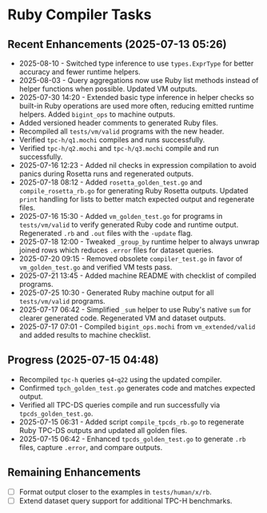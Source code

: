 # Ruby Compiler Tasks

## Recent Enhancements (2025-07-13 05:26)
- 2025-08-10 - Switched type inference to use `types.ExprType` for better accuracy and fewer runtime helpers.
- 2025-08-03 - Query aggregations now use Ruby list methods instead of helper
  functions when possible. Updated VM outputs.
- 2025-07-30 14:20 - Extended basic type inference in helper checks so built-in
  Ruby operations are used more often, reducing emitted runtime helpers. Added
  `bigint_ops` to machine outputs.
- Added versioned header comments to generated Ruby files.
- Recompiled all `tests/vm/valid` programs with the new header.
- Verified `tpc-h/q1.mochi` compiles and runs successfully.
- Verified `tpc-h/q2.mochi` and `tpc-h/q3.mochi` compile and run successfully.
- 2025-07-16 12:23 - Added nil checks in expression compilation to avoid
  panics during Rosetta runs and regenerated outputs.
- 2025-07-18 08:12 - Added `rosetta_golden_test.go` and `compile_rosetta_rb.go`
  for generating Ruby Rosetta outputs. Updated `print` handling for lists to
  better match expected output and regenerate files.
- 2025-07-16 15:30 - Added `vm_golden_test.go` for programs in `tests/vm/valid`
  to verify generated Ruby code and runtime output. Regenerated `.rb` and `.out`
  files with the `-update` flag.
- 2025-07-18 12:00 - Tweaked `_group_by` runtime helper to always unwrap joined
  rows which reduces `.error` files for dataset queries.
- 2025-07-20 09:15 - Removed obsolete `compiler_test.go` in favor of
  `vm_golden_test.go` and verified VM tests pass.
- 2025-07-21 13:45 - Added machine README with checklist of compiled programs.
- 2025-07-25 10:30 - Generated Ruby machine output for all `tests/vm/valid` programs.
- 2025-07-17 06:42 - Simplified `_sum` helper to use Ruby's native `sum`
  for clearer generated code. Regenerated VM and dataset outputs.
- 2025-07-17 07:01 - Compiled `bigint_ops.mochi` from `vm_extended/valid` and
  added results to machine checklist.

## Progress (2025-07-15 04:48)
- Recompiled `tpc-h` queries `q4`-`q22` using the updated compiler.
- Confirmed `tpch_golden_test.go` generates code and matches expected output.
- Verified all TPC-DS queries compile and run successfully via `tpcds_golden_test.go`.
- 2025-07-15 06:31 - Added script `compile_tpcds_rb.go` to regenerate Ruby TPC-DS outputs and updated all golden files.
- 2025-07-15 06:42 - Enhanced `tpcds_golden_test.go` to generate `.rb` files, capture `.error`, and compare outputs.

## Remaining Enhancements
- [ ] Format output closer to the examples in `tests/human/x/rb`.
- [ ] Extend dataset query support for additional TPC-H benchmarks.
